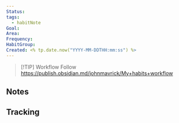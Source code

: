 ```yaml
---
Status:
tags:
  - habitNote
Goal:
Area:
Frequency:
HabitGroup:
Created: <% tp.date.now("YYYY-MM-DDTHH:mm:ss") %>
---
```


> [!TIP] Workflow
> Follow https://publish.obsidian.md/johnmavrick/My+habits+workflow
## Notes

## Tracking
